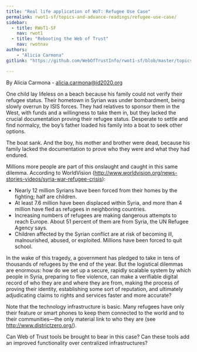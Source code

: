 ```yaml
---
title: "Real life application of WoT: Refugee Use Case"
permalink: rwot1-sf/topics-and-advance-readings/refugee-use-case/
sidebar:
  - title: RWoT1-SF
    nav: rwot1
  - title: "Rebooting the Web of Trust"
    nav: rwotnav
authors:
	- "Alicia Carmona"
gitlink: "https://github.com/WebOfTrustInfo/rwot1-sf/blob/master/topics-and-advance-readings/refugee-use-case.md"

--- 
```



By Alicia Carmona - alicia.carmona@id2020.org

One child lay lifeless on a beach because his family could not verify their refugee status. Their hometown in Syrian was under bombardment, being slowly overrun by ISIS forces. They had relatives to sponsor them in the West, with funds and a willingness to take them in, but they lacked the crucial documentation proving their refugee status. Desperate to settle and find normalcy, the boy’s father loaded his family into a boat to seek other options.

The boat sank. And the boy, his mother and brother were dead, because his family lacked the documentation to prove who they were and what they had endured.

Millions more people are part of this onslaught and caught in this same dilemma. According to WorldVision (http://www.worldvision.org/news-stories-videos/syria-war-refugee-crisis):
* Nearly 12 million Syrians have been forced from their homes by the fighting; half are children.
* At least 7.6 million have been displaced within Syria, and more than 4 million have fled as refugees in neighboring countries.
* Increasing numbers of refugees are making dangerous attempts to reach Europe. About 51 percent of them are from Syria, the UN Refugee Agency says.
* Children affected by the Syrian conflict are at risk of becoming ill, malnourished, abused, or exploited. Millions have been forced to quit school.

In the wake of this tragedy, a government has pledged to take in tens of thousands of refugees by the end of the year. But the logistical dilemmas are enormous: how do we set up a secure, rapidly scalable system by which people in Syria, preparing to flee violence, can make a verifiable digital record of who they are and where they are from, making the process of proving their identity, establishing some sort of reputation, and ultimately adjudicating claims to rights and services faster and more accurate?

Note that the technology infrastructure is basic. Many refugees have only their feature or smart phones to keep them connected to the world and to their communities—the only material link to who they are (see http://www.districtzero.org/).

Can Web of Trust tools be brought to bear in this case? Can these tools add an improved functionality over centralized infrastructures?

